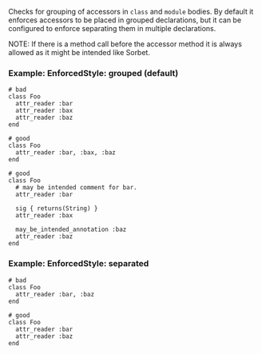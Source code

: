 Checks for grouping of accessors in `class` and `module` bodies.
By default it enforces accessors to be placed in grouped declarations,
but it can be configured to enforce separating them in multiple declarations.

NOTE: If there is a method call before the accessor method it is always allowed
as it might be intended like Sorbet.

### Example: EnforcedStyle: grouped (default)
    # bad
    class Foo
      attr_reader :bar
      attr_reader :bax
      attr_reader :baz
    end

    # good
    class Foo
      attr_reader :bar, :bax, :baz
    end

    # good
    class Foo
      # may be intended comment for bar.
      attr_reader :bar

      sig { returns(String) }
      attr_reader :bax

      may_be_intended_annotation :baz
      attr_reader :baz
    end

### Example: EnforcedStyle: separated
    # bad
    class Foo
      attr_reader :bar, :baz
    end

    # good
    class Foo
      attr_reader :bar
      attr_reader :baz
    end
